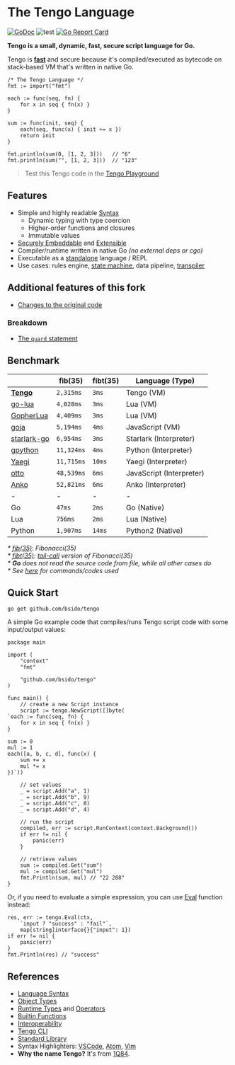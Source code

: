 # The Tengo Language

[![GoDoc](https://godoc.org/github.com/d5/tengo/v2?status.svg)](https://godoc.org/github.com/d5/tengo/v2)
![test](https://github.com/d5/tengo/workflows/test/badge.svg)
[![Go Report Card](https://goreportcard.com/badge/github.com/d5/tengo)](https://goreportcard.com/report/github.com/d5/tengo)

**Tengo is a small, dynamic, fast, secure script language for Go.** 

Tengo is **[fast](#benchmark)** and secure because it's compiled/executed as
bytecode on stack-based VM that's written in native Go.

```golang
/* The Tengo Language */
fmt := import("fmt")

each := func(seq, fn) {
    for x in seq { fn(x) }
}

sum := func(init, seq) {
    each(seq, func(x) { init += x })
    return init
}

fmt.println(sum(0, [1, 2, 3]))   // "6"
fmt.println(sum("", [1, 2, 3]))  // "123"
```

> Test this Tengo code in the
> [Tengo Playground](https://tengolang.com/?s=0c8d5d0d88f2795a7093d7f35ae12c3afa17bea3)

## Features

- Simple and highly readable
  [Syntax](https://github.com/d5/tengo/blob/master/docs/tutorial.md)
  - Dynamic typing with type coercion
  - Higher-order functions and closures
  - Immutable values
- [Securely Embeddable](https://github.com/d5/tengo/blob/master/docs/interoperability.md)
  and [Extensible](https://github.com/d5/tengo/blob/master/docs/objects.md)
- Compiler/runtime written in native Go _(no external deps or cgo)_
- Executable as a
  [standalone](https://github.com/d5/tengo/blob/master/docs/tengo-cli.md)
  language / REPL
- Use cases: rules engine, [state machine](https://github.com/d5/go-fsm),
  data pipeline, [transpiler](https://github.com/d5/tengo2lua)

## Additional features of this fork

- [Changes to the original code](docs/changes.md)

### Breakdown

- [The `quard` statement](docs/changes.md#the-quard-statement)

## Benchmark

|                                                      | fib(35)     | fibt(35) | Language (Type)          |
|------------------------------------------------------|-------------|----------|--------------------------|
| [**Tengo**](https://github.com/d5/tengo)             | `2,315ms`   | `3ms`    | Tengo (VM)               |
| [go-lua](https://github.com/Shopify/go-lua)          | `4,028ms`   | `3ms`    | Lua (VM)                 |
| [GopherLua](https://github.com/yuin/gopher-lua)      | `4,409ms`   | `3ms`    | Lua (VM)                 |
| [goja](https://github.com/dop251/goja)               | `5,194ms`   | `4ms`    | JavaScript (VM)          |
| [starlark-go](https://github.com/google/starlark-go) | `6,954ms`   | `3ms`    | Starlark (Interpreter)   |
| [gpython](https://github.com/go-python/gpython)      | `11,324ms`  | `4ms`    | Python (Interpreter)     |
| [Yaegi](https://github.com/containous/yaegi)         | `11,715ms`  | `10ms`   | Yaegi (Interpreter)      |
| [otto](https://github.com/robertkrimen/otto)         | `48,539ms`  | `6ms`    | JavaScript (Interpreter) |
| [Anko](https://github.com/mattn/anko)                | `52,821ms`  | `6ms`    | Anko (Interpreter)       |
| -                                                    | -           | -        | -                        |
| Go                                                   | `47ms`      | `2ms`    | Go (Native)              |
| Lua                                                  | `756ms`     | `2ms`    | Lua (Native)             |
| Python                                               | `1,907ms`   | `14ms`   | Python2 (Native)         |

_* [fib(35)](https://github.com/d5/tengobench/blob/master/code/fib.tengo):
Fibonacci(35)_  
_* [fibt(35)](https://github.com/d5/tengobench/blob/master/code/fibtc.tengo):
[tail-call](https://en.wikipedia.org/wiki/Tail_call) version of Fibonacci(35)_  
_* **Go** does not read the source code from file, while all other cases do_  
_* See [here](https://github.com/d5/tengobench) for commands/codes used_

## Quick Start

```
go get github.com/bsido/tengo
```

A simple Go example code that compiles/runs Tengo script code with some input/output values:

```golang
package main

import (
	"context"
	"fmt"

	"github.com/bsido/tengo"
)

func main() {
	// create a new Script instance
	script := tengo.NewScript([]byte(
`each := func(seq, fn) {
    for x in seq { fn(x) }
}

sum := 0
mul := 1
each([a, b, c, d], func(x) {
    sum += x
    mul *= x
})`))

	// set values
	_ = script.Add("a", 1)
	_ = script.Add("b", 9)
	_ = script.Add("c", 8)
	_ = script.Add("d", 4)

	// run the script
	compiled, err := script.RunContext(context.Background())
	if err != nil {
		panic(err)
	}

	// retrieve values
	sum := compiled.Get("sum")
	mul := compiled.Get("mul")
	fmt.Println(sum, mul) // "22 288"
}
```

Or, if you need to evaluate a simple expression, you can use [Eval](https://pkg.go.dev/github.com/d5/tengo/v2#Eval) function instead:


```golang
res, err := tengo.Eval(ctx,
	`input ? "success" : "fail"`,
	map[string]interface{}{"input": 1})
if err != nil {
	panic(err)
}
fmt.Println(res) // "success"
```

## References

- [Language Syntax](https://github.com/d5/tengo/blob/master/docs/tutorial.md)
- [Object Types](https://github.com/d5/tengo/blob/master/docs/objects.md)
- [Runtime Types](https://github.com/d5/tengo/blob/master/docs/runtime-types.md)
  and [Operators](https://github.com/d5/tengo/blob/master/docs/operators.md)
- [Builtin Functions](https://github.com/d5/tengo/blob/master/docs/builtins.md)
- [Interoperability](https://github.com/d5/tengo/blob/master/docs/interoperability.md)
- [Tengo CLI](https://github.com/d5/tengo/blob/master/docs/tengo-cli.md)
- [Standard Library](https://github.com/d5/tengo/blob/master/docs/stdlib.md)
- Syntax Highlighters: [VSCode](https://github.com/lissein/vscode-tengo), [Atom](https://github.com/d5/tengo-atom), [Vim](https://github.com/geseq/tengo-vim)
- **Why the name Tengo?** It's from [1Q84](https://en.wikipedia.org/wiki/1Q84).



